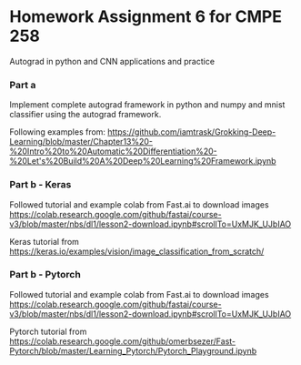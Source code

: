 # Homework Assignment 6 for CMPE 258 
Autograd in python and CNN applications and practice

### Part a
Implement complete autograd framework in python and numpy  and mnist classifier using the autograd framework.

Following examples from: https://github.com/iamtrask/Grokking-Deep-Learning/blob/master/Chapter13%20-%20Intro%20to%20Automatic%20Differentiation%20-%20Let's%20Build%20A%20Deep%20Learning%20Framework.ipynb


### Part b - Keras
Followed tutorial and example colab from Fast.ai to download images
https://colab.research.google.com/github/fastai/course-v3/blob/master/nbs/dl1/lesson2-download.ipynb#scrollTo=UxMJK_UJbIAO

Keras tutorial from
https://keras.io/examples/vision/image_classification_from_scratch/


### Part b - Pytorch
Followed tutorial and example colab from Fast.ai to download images
https://colab.research.google.com/github/fastai/course-v3/blob/master/nbs/dl1/lesson2-download.ipynb#scrollTo=UxMJK_UJbIAO

Pytorch tutorial from
https://colab.research.google.com/github/omerbsezer/Fast-Pytorch/blob/master/Learning_Pytorch/Pytorch_Playground.ipynb
